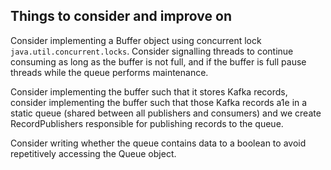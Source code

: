 Things to consider and improve on
---

Consider implementing a Buffer object using concurrent lock `java.util.concurrent.locks`. Consider signalling threads to continue consuming as long as the buffer is not full, and if the buffer is full pause threads while the queue performs maintenance.

Consider implementing the buffer such that it stores Kafka records, consider implementing the buffer such that those Kafka records a1e in a static queue (shared between all publishers and consumers) and we create RecordPublishers responsible for publishing records to the queue. 

Consider writing whether the queue contains data to a boolean to avoid repetitively accessing the Queue object.